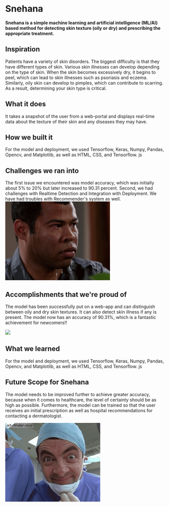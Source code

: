 
# Snehana

**Snehana is a simple machine learning and artificial intelligence (ML/AI) based method for detecting skin texture (oily or dry) and prescribing the appropriate treatment.**

## Inspiration

Patients have a variety of skin disorders. The biggest difficulty is that they have different types of skin. Various skin illnesses can develop depending on the type of skin. When the skin becomes excessively dry, it begins to peel, which can lead to skin illnesses such as psoriasis and eczema. Similarly, oily skin can develop to pimples, which can contribute to scarring. As a result, determining your skin type is critical.

## What it does
It takes a snapshot of the user from a web-portal and displays real-time data about the texture of their skin and any diseases they may have. 

## How we built it

For the model and deployment, we used Tensorflow, Keras, Numpy, Pandas, Opencv, and Matplotlib, as well as HTML, CSS, and Tensorflow. js

## Challenges we ran into
The first issue we encountered was model accuracy, which was initially about 5% to 20% but later increased to 90.31 percent. Second, we had challenges with Realtime Detection and Integration with Deployment. We have had troubles with Recommender's system as well.
<img src = "assets/7c6m.gif" style="height:250px;" />

## Accomplishments that we're proud of
The model has been successfully put on a web-app and can distinguish between oily and dry skin textures. It can also detect skin illness if any is present. The model now has an accuracy of 90.31%, which is a fantastic achievement for newcomers!!

<img src = "assets/6Y1.gif" style="height:250px;" />

## What we learned
For the model and deployment, we used Tensorflow, Keras, Numpy, Pandas, Opencv, and Matplotlib, as well as HTML, CSS, and Tensorflow. js

## Future Scope for Snehana
The model needs to be improved further to achieve greater accuracy, because when it comes to healthcare, the level of certainty should be as high as possible. Furthermore, the model can be trained so that the user receives an initial prescription as well as hospital recommendations for contacting a dermatologist.

<img src = "assets/EiL.gif" style="height:250px;" />

